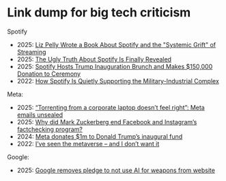 # Link dump for big tech criticism

Spotify
- 2025: [Liz Pelly Wrote a Book About Spotify and the "Systemic Grift" of Streaming](https://firstfloor.substack.com/p/liz-pelly-wrote-a-book-about-spotify)
- 2025: [The Ugly Truth About Spotify Is Finally Revealed](https://harpers.org/archive/2025/01/the-ghosts-in-the-machine-liz-pelly-spotify-musicians/)
- 2025: [Spotify Hosts Trump Inauguration Brunch and Makes $150,000 Donation to Ceremony](https://pitchfork.com/news/spotify-hosts-trump-inauguration-brunch-and-makes-150000-donation-to-ceremony/)
- 2022: [How Spotify Is Quietly Supporting the Military-Industrial Complex](https://inthesetimes.com/article/spotify-military-industrial-complex-daniel-ek-prima-materia-helsing)

Meta:
- 2025: [“Torrenting from a corporate laptop doesn’t feel right”: Meta emails unsealed](https://arstechnica.com/tech-policy/2025/02/meta-torrented-over-81-7tb-of-pirated-books-to-train-ai-authors-say/)
- 2025: [Why did Mark Zuckerberg end Facebook and Instagram’s factchecking program?](https://www.theguardian.com/technology/2025/jan/07/why-did-mark-zuckerberg-end-facebook-instagram-fact-checking)
- 2024: [Meta donates $1m to Donald Trump’s inaugural fund](https://www.theguardian.com/us-news/2024/dec/12/meta-donates-1m-to-donald-trumps-inaugural-fund)
- 2022: [I’ve seen the metaverse – and I don’t want it](https://www.theguardian.com/games/2022/jan/25/ive-seen-the-metaverse-and-i-dont-want-it)

Google:
- 2025: [Google removes pledge to not use AI for weapons from website](https://techcrunch.com/2025/02/04/google-removes-pledge-to-not-use-ai-for-weapons-from-website/)
